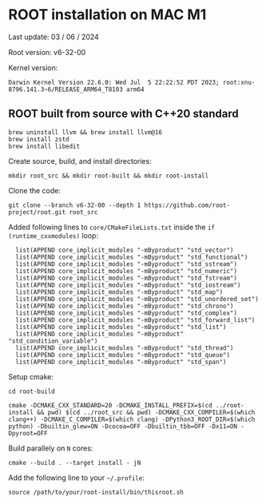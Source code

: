 # ROOT installation on MAC M1
Last update: 03 / 06 / 2024

Root version: v6-32-00

Kernel version:

`Darwin Kernel Version 22.6.0: Wed Jul  5 22:22:52 PDT 2023; root:xnu-8796.141.3~6/RELEASE_ARM64_T8103 arm64`

## ROOT built from source with C++20 standard

```
brew uninstall llvm && brew install llvm@16
brew install zstd
brew install libedit
```

Create source, build, and install directories:

`mkdir root_src && mkdir root-built && mkdir root-install`

Clone the code:

`git clone --branch v6-32-00 --depth 1 https://github.com/root-project/root.git root_src`

Added following lines to `core/CMakeFileLists.txt` inside the `if (runtime_cxxmodules)` loop:

```
  list(APPEND core_implicit_modules "-mByproduct" "std_vector")
  list(APPEND core_implicit_modules "-mByproduct" "std_functional")
  list(APPEND core_implicit_modules "-mByproduct" "std_sstream")
  list(APPEND core_implicit_modules "-mByproduct" "std_numeric")
  list(APPEND core_implicit_modules "-mByproduct" "std_fstream")
  list(APPEND core_implicit_modules "-mByproduct" "std_iostream")
  list(APPEND core_implicit_modules "-mByproduct" "std_map")
  list(APPEND core_implicit_modules "-mByproduct" "std_unordered_set")
  list(APPEND core_implicit_modules "-mByproduct" "std_chrono")
  list(APPEND core_implicit_modules "-mByproduct" "std_complex")
  list(APPEND core_implicit_modules "-mByproduct" "std_forward_list")
  list(APPEND core_implicit_modules "-mByproduct" "std_list")
  list(APPEND core_implicit_modules "-mByproduct" "std_condition_variable")
  list(APPEND core_implicit_modules "-mByproduct" "std_thread")
  list(APPEND core_implicit_modules "-mByproduct" "std_queue")
  list(APPEND core_implicit_modules "-mByproduct" "std_span")
```


Setup cmake:

`cd root-build` 

`cmake -DCMAKE_CXX_STANDARD=20 -DCMAKE_INSTALL_PREFIX=$(cd ../root-install && pwd) $(cd ../root_src && pwd) -DCMAKE_CXX_COMPILER=$(which clang++) -DCMAKE_C_COMPILER=$(which clang) -DPython3_ROOT_DIR=$(which python) -Dbuiltin_glew=ON -Dcocoa=OFF -Dbuiltin_tbb=OFF -Dx11=ON -Dpyroot=OFF`

Build parallely on `N` cores:

`cmake --build . --target install - jN`

Add the following line to your `~/.profile`:

`source /path/to/your/root-install/bin/thisroot.sh`
